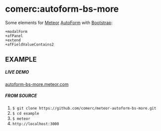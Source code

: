 comerc:autoform-bs-more
=======================

Some elements for [Meteor](https://www.meteor.com/) [AutoForm](https://github.com/aldeed/meteor-autoform/) with [Bootstrap](http://getbootstrap.com/):
```jade
+modalForm 
+afPanel
+extend 
+afFieldValueContains2
```
EXAMPLE
-------
##### LIVE DEMO
[autoform-bs-more.meteor.com](http://autoform-bs-more.meteor.com/)

##### FROM SOURCE
1. `$ git clone https://github.com/comerc/meteor-autoform-bs-more.git`
2. `$ cd example`
3. `$ meteor`
4. `http://localhost:3000`

